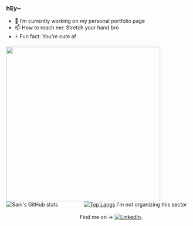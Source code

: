 ### hEy~

- 🔭 I’m currently working on my personal portfolio page
- 📫 How to reach me: Stretch your hand bro
- ⚡ Fun fact: You're cute af

<img src="https://media.giphy.com/media/udK21RQeWtaGQ/giphy.gif" width="420">  ![Sani's GitHub stats](https://github-readme-stats.vercel.app/api?username=SaniLubary&theme=omni&show_icons=true) &nbsp;&nbsp;&nbsp;&nbsp;&nbsp;&nbsp;&nbsp;&nbsp;&nbsp;&nbsp;&nbsp;&nbsp;&nbsp;&nbsp;&nbsp;&nbsp; [![Top Langs](https://github-readme-stats.vercel.app/api/top-langs/?username=anuraghazra&layout=compact)](https://github.com/anuraghazra/github-readme-stats) 
 I'm not organizing this sector 
&nbsp;&nbsp;&nbsp;&nbsp;&nbsp;&nbsp;&nbsp;&nbsp;&nbsp;&nbsp;&nbsp;&nbsp;&nbsp;&nbsp;&nbsp;&nbsp;
&nbsp;&nbsp;&nbsp;&nbsp;&nbsp;&nbsp;&nbsp;&nbsp;&nbsp;&nbsp;&nbsp;&nbsp;&nbsp;&nbsp;&nbsp;&nbsp;
&nbsp;&nbsp;&nbsp;&nbsp;&nbsp;&nbsp;&nbsp;&nbsp;&nbsp;&nbsp;&nbsp;&nbsp;&nbsp;&nbsp;&nbsp;&nbsp;
&nbsp;&nbsp;&nbsp;&nbsp;&nbsp;&nbsp;&nbsp;&nbsp;&nbsp;&nbsp;&nbsp;&nbsp;&nbsp;&nbsp;&nbsp;&nbsp;
&nbsp;&nbsp;&nbsp;&nbsp;&nbsp;&nbsp;&nbsp;&nbsp;&nbsp;&nbsp;&nbsp;&nbsp;&nbsp;&nbsp;&nbsp;&nbsp;
&nbsp;&nbsp;&nbsp;&nbsp;&nbsp;&nbsp;&nbsp;&nbsp;&nbsp;&nbsp;&nbsp;&nbsp;&nbsp;&nbsp;&nbsp;&nbsp;
&nbsp;&nbsp;&nbsp;&nbsp;&nbsp;&nbsp;&nbsp;&nbsp;&nbsp;&nbsp;&nbsp;&nbsp;&nbsp;&nbsp;&nbsp;&nbsp;
&nbsp;&nbsp;&nbsp;&nbsp;&nbsp;&nbsp;&nbsp;&nbsp;&nbsp;&nbsp;&nbsp;&nbsp;&nbsp;&nbsp;&nbsp;&nbsp;
&nbsp;&nbsp;&nbsp;&nbsp;&nbsp;&nbsp;&nbsp;&nbsp;&nbsp;&nbsp;&nbsp;&nbsp;&nbsp;&nbsp;&nbsp;&nbsp;
&nbsp;&nbsp;&nbsp;&nbsp;&nbsp;&nbsp;&nbsp;&nbsp;&nbsp;&nbsp;&nbsp;&nbsp;&nbsp;&nbsp;&nbsp;&nbsp; Find me on -> [![LinkedIn][2.2]][2].
<!-- Icons -->
[2.2]: https://raw.githubusercontent.com/MartinHeinz/MartinHeinz/master/linkedin-3-16.png 
<!-- Links to your social media accounts -->
[2]: https://www.linkedin.com/in/santi-lubary/
